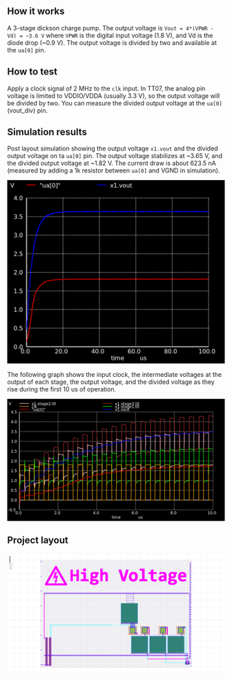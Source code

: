 <!---

This file is used to generate your project datasheet. Please fill in the information below and delete any unused
sections.

You can also include images in this folder and reference them in the markdown. Each image must be less than
512 kb in size, and the combined size of all images must be less than 1 MB.
-->

## How it works

A 3-stage dickson charge pump. The output voltage is `Vout = 4*(VPWR - Vd) = ~3.6 V` where `VPWR` is the digital input voltage (1.8 V), and Vd is the diode drop (~0.9 V). The output voltage is divided by two and available at the `ua[0]` pin.

## How to test

Apply a clock signal of 2 MHz to the `clk` input. In TT07, the analog pin voltage is limited to VDDIO/VDDA (usually 3.3 V), so the output voltage will be divided by two. You can measure the divided output voltage at the `ua[0]` (vout_div) pin.

## Simulation results

Post layout simulation showing the output voltage `x1.vout` and the divided output voltage on ta `ua[0]` pin. The output voltage stabilizes at ~3.65 V, and the divided output voltage at ~1.82 V. The current draw is about 623.5 nA (measured by adding a 1k resistor between `ua[0]` and VGND in simulation).

![output voltage and divided voltage](sim_graph_vout.png)

The following graph shows the input clock, the intermediate voltages at the output of each stage, the output voltage, and the divided voltage as they rise during the first 10 us of operation.

![output voltage and intermediate voltages](sim_graph_stages.png)

## Project layout

![Project layout](layout.png)
